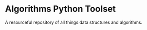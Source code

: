 # Algorithms Python Toolset
A resourceful repository of all things data structures and algorithms. 
